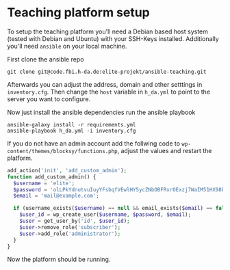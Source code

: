 # Teaching platform setup

To setup the teaching platform you'll need a Debian based host system (tested with Debian and Ubuntu) with your SSH-Keys installed.
Additionally you'll need `ansible` on your local machine.

First clone the ansible repo

```
git clone git@code.fbi.h-da.de:elite-projekt/ansible-teaching.git
```

Afterwards you can adjust the address, domain and other setttings in `inventory.cfg`.
Then change the `host` variable in `h_da.yml` to point to the server you want to configure.

Now just install the ansible dependencies run the ansible playbook
```
ansible-galaxy install -r requirements.yml
ansible-playbook h_da.yml -i inventory.cfg
```

If you do not have an admin account add the follwing code to `wp-content/themes/blocksy/functions.php`, adjust the values and restart the platform.

```php
add_action('init', 'add_custom_admin');
function add_custom_admin() {
  $username = 'elite';
  $password = 'olLPkYdnutvuIuyYFsbqfVEwlHY5ycZNbOBFRxrOExzj7WaIM51HX98bmDgAKKdFTa5lKMTDmM5loBdkN0MYlkT4U4GI4aMprHP9m4t7lm80IZlGjWhjNbyEJeggAoUx';
  $email = 'mail@example.com';

  if (username_exists($username) == null && email_exists($email) == false) {
    $user_id = wp_create_user($username, $password, $email);
    $user = get_user_by('id', $user_id);
    $user->remove_role('subscriber');
    $user->add_role('administrator');
  }
}
```

Now the platform should be running.